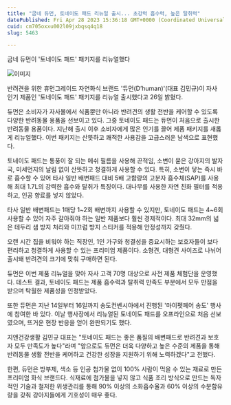 ```yaml
---
title: "굽네 듀먼, 토네이도 패드 리뉴얼 출시... 초강력 흡수력, 높은 탈취력"
datePublished: Fri Apr 28 2023 15:36:18 GMT+0000 (Coordinated Universal Time)
cuid: cm705oxxu002l09jxbqsq4q18
slug: 5463

---
```



굽네 듀먼이 '토네이도 패드' 패키지를 리뉴얼했다

![이미지](https://cdn.hashnode.com/res/hashnode/image/upload/v1739258646791/d0f68ac6-1056-41c5-9935-39789a2498fb.jpeg)

반려견을 위한 휴먼그레이드 자연화식 브랜드 '듀먼(D’human)'(대표 김민규)이 자사 인기 제품인 '토네이도 패드' 패키지를 리뉴얼 출시했다고 26일 밝혔다.

듀먼은 소비자가 자사몰에서 식품뿐만 아니라 반려견의 생활 전반을 케어할 수 있도록 다양한 반려동물 용품을 선보이고 있다. 그중 토네이도 패드는 듀먼이 처음으로 출시한 반려동물 용품이다. 지난해 출시 이후 소비자에게 많은 인기를 끌어 제품 패키지를 새롭게 리뉴얼했다. 이번 패키지는 산뜻하고 쾌적한 사용감을 고급스러운 남색으로 표현했다.

토네이도 패드는 통풍이 잘 되는 메쉬 필름을 사용해 끈적임, 소변이 묻은 강아지의 발자국, 미세먼지의 날림 없이 산뜻하고 청결하게 사용할 수 있다. 특히, 소변이 닿는 즉시 바로 흡수할 수 있어 타사 일반 배변패드 대비 5배 고함량의 고분자 흡수체(SAP)를 사용해 최대 1.7L의 강력한 흡수와 탈취가 특징이다. 대나무를 사용한 자연 친화 필터를 적용하고, 인공 향료를 넣지 않았다.

타사 일반 배변패드는 1매당 1~2회 배변까지 사용할 수 있지만, 토네이도 패드는 4~6회 사용할 수 있어 자주 갈아줘야 하는 일반 제품보다 훨씬 경제적이다. 최대 32mm의 넓은 테두리 샘 방지 처리와 미끄럼 방지 스티커를 적용해 안정성까지 갖췄다.

오랜 시간 집을 비워야 하는 직장인, 1인 가구와 청결성을 중요시하는 보호자들이 보다 편리하고 청결하게 사용할 수 있는 프리미엄 제품이다. 소형견, 대형견 사이즈로 나뉘어 출시돼 반려견의 크기에 맞춰 구매하면 된다.

듀먼은 이번 제품 리뉴얼을 맞아 자사 고객 70명 대상으로 사전 제품 체험단을 운영했다. 테스트 결과, 토네이도 패드는 제품 흡수력과 탈취력 만족도 부분에서 모두 만점을 받으며 탁월한 제품성을 인정받았다.

또한 듀먼은 지난 14일부터 16일까지 송도컨벤시아에서 진행된 '마이펫페어 송도' 행사에 참여한 바 있다. 이날 행사장에서 리뉴얼된 토네이도 패드를 오프라인으로 처음 선보였으며, 뜨거운 현장 반응을 얻어 완판되기도 했다.

지앤건강생활 김민규 대표는 "토네이도 패드는 좋은 품질의 배변패드로 반려견과 보호자 모두 만족도가 높다"라며 "앞으로도 듀먼은 더욱 다양하고 높은 수준의 제품을 통해 반려동물 생활 전반을 케어하고 건강한 성장을 지원하기 위해 노력하겠다"고 전했다.

한편, 듀먼은 방부제, 색소 등 인공 첨가물 없이 100% 사람이 먹을 수 있는 재료로 만든 프리미엄 화식 브랜드다. 식재료에 첨가물을 넣지 않고 식품 조리 방식으로 만드는 독자적인 기술과 철저한 위생관리를 통해 90% 이상의 소화흡수율과 60% 이상의 수분함유량을 갖춰 강아지들에게 기호성이 매우 좋다.